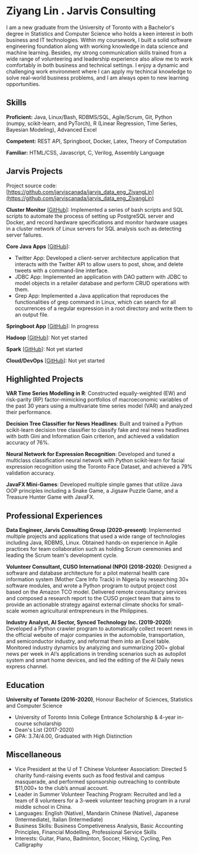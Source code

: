 # Ziyang Lin . Jarvis Consulting

I am a new graduate from the University of Toronto with a Bachelor's degree in Statistics and Computer Science who holds a keen interest in both business and IT technologies. Within my coursework, I built a solid software engineering foundation along with working knowledge in data science and machine learning. Besides, my strong communication skills trained from a wide range of volunteering and leadership experience also allow me to work comfortably in both business and technical settings. I enjoy a dynamic and challenging work environment where I can apply my techincal knowledge to solve real-world business problems, and I am always open to new learning opportunities.

## Skills

**Proficient:** Java, Linux/Bash, RDBMS/SQL, Agile/Scrum, Git, Python (numpy, scikit-learn, and PyTorch), R (Linear Regression, Time Series, Bayesian Modeling), Advanced Excel

**Competent:** REST API, Springboot, Docker, Latex, Theory of Computation

**Familiar:** HTML/CSS, Javascript, C, Verilog, Assembly Language

## Jarvis Projects

Project source code: [https://github.com/jarviscanada/jarvis_data_eng_ZiyangLin](https://github.com/jarviscanada/jarvis_data_eng_ZiyangLin)


**Cluster Monitor** [[GitHub](https://github.com/jarviscanada/jarvis_data_eng_ZiyangLin/tree/master/linux_sql)]: Implemented a series of bash scripts and SQL scripts to automate the process of setting up PostgreSQL server and Docker, and record hardware specifications and monitor hardware usages in a cluster network of Linux servers for SQL analysis such as detecting server failures.

**Core Java Apps** [[GitHub](https://github.com/jarviscanada/jarvis_data_eng_ZiyangLin/tree/master/core_java)]:
      
  - Twitter App: Developed a client-server architecture application that interacts with the Twitter API to allow users to post, show, and delete tweets with a command-line interface.
  - JDBC App: Implemented an application with DAO pattern with JDBC to model objects in a retailer database and perform CRUD operations with them.
  - Grep App: Implemented a Java application that reproduces the functionalities of grep command in Linux, which can search for all occurrences of a regular expression in a root directory and write them to an output file.

**Springboot App** [[GitHub](https://github.com/jarviscanada/jarvis_data_eng_ZiyangLin/tree/master/springboot)]: In progress

**Hadoop** [[GitHub](https://github.com/jarviscanada/jarvis_data_eng_ZiyangLin/tree/master/hadoop)]: Not yet started

**Spark** [[GitHub](https://github.com/jarviscanada/jarvis_data_eng_ZiyangLin/tree/master/spark)]: Not yet started

**Cloud/DevOps** [[GitHub](https://github.com/jarviscanada/jarvis_data_eng_ZiyangLin/tree/master/cloud_devops)]: Not yet started


## Highlighted Projects
**VAR Time Series Modelling in R**: Constructed equally-weighted (EW) and risk-parity (RP) factor-mimicking portfolios of macroeconomic variables of the past 30 years using a multivariate time series model (VAR) and analyzed their performance.

**Decision Tree Classifier for News Headlines**: Built and trained a Python scikit-learn decision tree classifier to classify fake and real news headlines with both Gini and Information Gain criterion, and achieved a validation accuracy of 76%.

**Neural Network for Expression Recognition**: Developed and tuned a multiclass classification neural network with Python scikit-learn for facial expression recognition using the Toronto Face Dataset, and achieved a 79% validation accuracy.

**JavaFX Mini-Games**: Developed multiple simple games that utilize Java OOP principles including a Snake Game, a Jigsaw Puzzle Game, and a Treasure Hunter Game with JavaFX.


## Professional Experiences

**Data Engineer, Jarvis Consulting Group (2020-present)**: Implemented multiple projects and applications that used a wide range of technologies including Java, RDBMS, Linux. Obtained hands-on experience in Agile practices for team collaboration such as holding Scrum ceremonies and leading the Scrum team's development cycle.

**Volunteer Consultant, CUSO International (NPO) (2018-2020)**: Designed a software and database architecture for a pilot maternal health care information system (Mother Care Info Track) in Nigeria by researching 30+ software modules, and wrote a Python program to output project cost based on the Amazon TCO model. Delivered remote consultancy services and composed a research report to the CUSO project team that aims to provide an actionable strategy against external climate shocks for small-scale women agricultural entrepreneurs in the Philippines.

**Industry Analyst, AI Sector, Synced Technology Inc. (2019-2020)**: Developed a Python crawler program to automatically collect recent news in the official website of major companies in the automobile, transportation, and semiconductor industry, and reformat them into an Excel table. Monitored industry dynamics by analyzing and summarizing 200+ global news per week in AI’s applications in trending scenarios such as autopilot system and smart home devices, and led the editing of the AI Daily news express channel.


## Education
**University of Toronto (2016-2020)**, Honour Bachelor of Sciences, Statistics and Computer Science
- University of Toronto Innis College Entrance Scholarship & 4-year in-course scholarship
- Dean's List (2017-2020)
- GPA: 3.74/4.00, Graduated with High Distinction


## Miscellaneous
- Vice President at the U of T Chinese Volunteer Association: Directed 5 charity fund-raising events such as food festival and campus masquerade, and performed sponsorship outreaching to contribute $11,000+ to the club’s annual account.
- Leader in Summer Volunteer Teaching Program:  Recruited and led a team of 8 volunteers for a 3-week volunteer teaching program in a rural middle school in China.
- Languages: English (Native), Mandarin Chinese (Native), Japanese (Intermediate), Italian (Intermediate)
- Business Skills: Business Competiveness Analysis, Basic Accounting Principles, Financial Modelling, Professional Service Skills
- Interests: Guitar, Piano, Badminton, Soccer, Hiking, Cycling, Pen Calligraphy